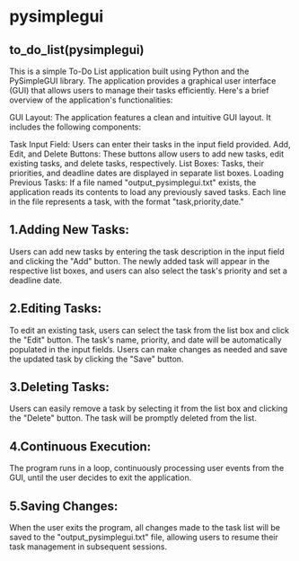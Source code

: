 # pysimplegui
## to_do_list(pysimplegui)
This is a simple To-Do List application built using Python and the PySimpleGUI library. The application provides a graphical user interface (GUI) that allows users to manage their tasks efficiently. Here's a brief overview of the application's functionalities:

GUI Layout:
The application features a clean and intuitive GUI layout. It includes the following components:

Task Input Field: Users can enter their tasks in the input field provided.
Add, Edit, and Delete Buttons: These buttons allow users to add new tasks, edit existing tasks, and delete tasks, respectively.
List Boxes: Tasks, their priorities, and deadline dates are displayed in separate list boxes.
Loading Previous Tasks:
If a file named "output_pysimplegui.txt" exists, the application reads its contents to load any previously saved tasks. Each line in the file represents a task, with the format "task,priority,date."

## 1.Adding New Tasks:
Users can add new tasks by entering the task description in the input field and clicking the "Add" button. The newly added task will appear in the respective list boxes, and users can also select the task's priority and set a deadline date.


## 2.Editing Tasks:
To edit an existing task, users can select the task from the list box and click the "Edit" button. The task's name, priority, and date will be automatically populated in the input fields. Users can make changes as needed and save the updated task by clicking the "Save" button.



## 3.Deleting Tasks:
Users can easily remove a task by selecting it from the list box and clicking the "Delete" button. The task will be promptly deleted from the list.


## 4.Continuous Execution:
The program runs in a loop, continuously processing user events from the GUI, until the user decides to exit the application.


## 5.Saving Changes:
When the user exits the program, all changes made to the task list will be saved to the "output_pysimplegui.txt" file, allowing users to resume their task management in subsequent sessions.
